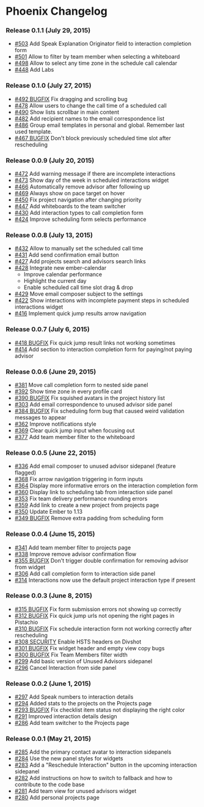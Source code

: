 # Phoenix Changelog

### Release 0.1.1 (July 29, 2015)

- [#503](https://github.com/alphasights/phoenix/pull/503) Add Speak Explanation Originator field to interaction completion form
- [#501](https://github.com/alphasights/phoenix/pull/501) Allow to filter by team member when selecting a whiteboard
- [#498](https://github.com/alphasights/phoenix/pull/498) Allow to select any time zone in the schedule call calendar
- [#448](https://github.com/alphasights/phoenix/pull/448) Add Labs

### Release 0.1.0 (July 27, 2015)

- [#492 BUGFIX](https://github.com/alphasights/phoenix/pull/492) Fix dragging and scrolling bug
- [#478](https://github.com/alphasights/phoenix/pull/478) Allow users to change the call time of a scheduled call
- [#490](https://github.com/alphasights/phoenix/pull/490) Show lists scrollbar in main content
- [#482](https://github.com/alphasights/phoenix/pull/482) Add recipient names to the email correspondence list
- [#486](https://github.com/alphasights/phoenix/pull/486) Group email templates in personal and global. Remember last used template.
- [#467 BUGFIX](https://github.com/alphasights/phoenix/pull/467) Don't block previously scheduled time slot after rescheduling

### Release 0.0.9 (July 20, 2015)

- [#472](https://github.com/alphasights/phoenix/pull/472) Add warning message if there are incomplete interactions
- [#473](https://github.com/alphasights/phoenix/pull/473) Show day of the week in scheduled interactions widget
- [#466](https://github.com/alphasights/phoenix/pull/466) Automatically remove advisor after following up
- [#469](https://github.com/alphasights/phoenix/pull/469) Always show on pace target on hover
- [#450](https://github.com/alphasights/phoenix/pull/450) Fix project navigation after changing priority
- [#447](https://github.com/alphasights/phoenix/pull/447) Add whiteboards to the team switcher
- [#430](https://github.com/alphasights/phoenix/pull/430) Add interaction types to call completion form
- [#424](https://github.com/alphasights/phoenix/pull/424) Improve scheduling form selects performance

### Release 0.0.8 (July 13, 2015)

- [#432](https://github.com/alphasights/phoenix/pull/432) Allow to manually set the scheduled call time
- [#431](https://github.com/alphasights/phoenix/pull/431) Add send confirmation email button
- [#427](https://github.com/alphasights/phoenix/pull/427) Add projects search and advisors search links
- [#428](https://github.com/alphasights/phoenix/pull/428) Integrate new ember-calendar
  - Improve calendar performance
  - Highlight the current day
  - Enable scheduled call time slot drag & drop
- [#429](https://github.com/alphasights/phoenix/pull/429) Move email composer subject to the settings
- [#422](https://github.com/alphasights/phoenix/pull/422) Show interactions with incomplete payment steps in scheduled interactions widget
- [#416](https://github.com/alphasights/phoenix/pull/416) Implement quick jump results arrow navigation

### Release 0.0.7 (July 6, 2015)

- [#418 BUGFIX](https://github.com/alphasights/phoenix/pull/418) Fix quick jump result links not working sometimes
- [#414](https://github.com/alphasights/phoenix/pull/414) Add section to interaction completion form for paying/not paying advisor

### Release 0.0.6 (June 29, 2015)

- [#381](https://github.com/alphasights/phoenix/pull/381) Move call completion form to nested side panel
- [#392](https://github.com/alphasights/phoenix/pull/392) Show time zone in every profile card
- [#390 BUGFIX](https://github.com/alphasights/phoenix/pull/390) Fix squished avatars in the project history list
- [#303](https://github.com/alphasights/phoenix/pull/303) Add email correspondence to unused advisor side panel
- [#384 BUGFIX](https://github.com/alphasights/phoenix/pull/384) Fix scheduling form bug that caused weird validation messages to appear
- [#362](https://github.com/alphasights/phoenix/pull/362) Improve notifications style
- [#369](https://github.com/alphasights/phoenix/pull/369) Clear quick jump input when focusing out
- [#377](https://github.com/alphasights/phoenix/pull/377) Add team member filter to the whiteboard

### Release 0.0.5 (June 22, 2015)

- [#336](https://github.com/alphasights/phoenix/pull/336) Add email composer to unused advisor sidepanel (feature flagged)
- [#368](https://github.com/alphasights/phoenix/pull/368) Fix arrow navigation triggering in form inputs
- [#364](https://github.com/alphasights/phoenix/pull/364) Display more informative errors on the interaction completion form
- [#360](https://github.com/alphasights/phoenix/pull/360) Display link to scheduling tab from interaction side panel
- [#353](https://github.com/alphasights/phoenix/pull/353) Fix team delivery performance rounding errors
- [#359](https://github.com/alphasights/phoenix/pull/359) Add link to create a new project from projects page
- [#350](https://github.com/alphasights/phoenix/pull/350) Update Ember to 1.13
- [#349 BUGFIX](https://github.com/alphasights/phoenix/pull/349) Remove extra padding from scheduling form

### Release 0.0.4 (June 15, 2015)

- [#341](https://github.com/alphasights/phoenix/pull/341) Add team member filter to projects page
- [#338](https://github.com/alphasights/phoenix/pull/338) Improve remove advisor confirmation flow
- [#355 BUGFIX](https://github.com/alphasights/phoenix/pull/335) Don't trigger double confirmation for removing advisor from widget
- [#306](https://github.com/alphasights/phoenix/pull/306) Add call completion form to interaction side panel
- [#314](https://github.com/alphasights/phoenix/pull/314) Interactions now use the default project interaction type if present

### Release 0.0.3 (June 8, 2015)

- [#315 BUGFIX](https://github.com/alphasights/phoenix/pull/315) Fix form submission errors not showing up correctly
- [#312 BUGFIX](https://github.com/alphasights/phoenix/pull/312) Fix quick jump urls not opening the right pages in Pistachio
- [#310 BUGFIX](https://github.com/alphasights/phoenix/pull/310) Fix schedule interaction form not working correctly after rescheduling
- [#308 SECURITY](https://github.com/alphasights/phoenix/pull/308) Enable HSTS headers on Divshot
- [#301 BUGFIX](https://github.com/alphasights/phoenix/pull/301) Fix widget header and empty view copy bugs
- [#300 BUGFIX](https://github.com/alphasights/phoenix/pull/300) Fix Team Members filter width
- [#299](https://github.com/alphasights/phoenix/pull/299) Add basic version of Unused Advisors sidepanel
- [#296](https://github.com/alphasights/phoenix/pull/296) Cancel Interaction from side panel

### Release 0.0.2 (June 1, 2015)

- [#297](https://github.com/alphasights/phoenix/pull/297) Add Speak numbers to interaction details
- [#294](https://github.com/alphasights/phoenix/pull/294) Added stats to the projects on the Projects page
- [#293 BUGFIX](https://github.com/alphasights/phoenix/pull/293) Fix checklist item status not displaying the right color
- [#291](https://github.com/alphasights/phoenix/pull/291) Improved interaction details design
- [#286](https://github.com/alphasights/phoenix/pull/286) Add team switcher to the Projects page

### Release 0.0.1 (May 21, 2015)

- [#285](https://github.com/alphasights/phoenix/pull/285) Add the primary contact avatar to interaction sidepanels
- [#284](https://github.com/alphasights/phoenix/pull/284) Use the new panel styles for widgets
- [#283](https://github.com/alphasights/phoenix/pull/283) Add a "Reschedule Interaction" button in the upcoming interaction sidepanel
- [#282](https://github.com/alphasights/phoenix/pull/282) Add instructions on how to switch to fallback and how to contribute to the code base
- [#281](https://github.com/alphasights/phoenix/pull/281) Add team view for unused advisors widget
- [#280](https://github.com/alphasights/phoenix/pull/280) Add personal projects page
